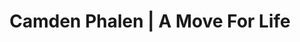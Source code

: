 ---
layout: project
title: Camden Phalen | A Move For Life
section: portfolio

project_name: A Move For Life
project_categories: Experience, Design, Code
year: 2015
blurb: Web devloper internship at an LA-based nonprofit that helps organize charity events.
background: true

images:
  - url: /assets/images/projects/a_move_for_life/landing.png
    id: landing
    title: Landing page - desktop
    offsety: 0
    offsetx: 50%
    classes: "cp-horizontal"
    modal_classes: "modal-md"
  - url: /assets/images/projects/a_move_for_life/landing_mobile.png
    id: landing-mobile
    title: Landing page - mobile
    offsety: 23%
    offsetx: 0
    classes: "cp-vertical"
    modal_classes: "modal-sm"
  - url: /assets/images/projects/a_move_for_life/events.png
    id: events
    title: Events page - desktop
    offsety: 0
    offsetx: 50%
    classes: "cp-horizontal"
    modal_classes: "modal-md"
  - url: /assets/images/projects/a_move_for_life/events_mobile.png
    id: events-mobile
    title: Events page - mobile
    offsety: 23%
    offsetx: 0
    classes: "cp-vertical"
    modal_classes: "modal-sm"

technologies:
  list: HTML, CSS, Javascript, Bootstrap, Photoshop, Illustrator
  color1: "#DC3A1E"
  color2: "#DD921F"

links:
  - display: A Move For Life website
    href: http://amoveforlife.org/index.html
    color1: "#48C8D3"
    color2: "#EE9632"
  - display: Github repository
    href: https://github.com/camden11/A-Move-For-Life
    color1: "#979797"
    color2: "#92DC8D"
--- 